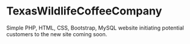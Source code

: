 # TexasWildlifeCoffeeCompany
Simple PHP, HTML, CSS, Bootstrap, MySQL website initiating potential customers to the new site coming soon.
